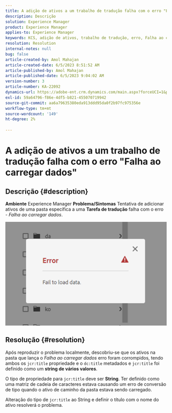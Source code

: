 ```yaml
---
title: A adição de ativos a um trabalho de tradução falha com o erro "Falha ao carregar dados"
description: Descrição
solution: Experience Manager
product: Experience Manager
applies-to: Experience Manager
keywords: KCS, adição de ativos, trabalho de tradução, erro, Falha ao carregar dados
resolution: Resolution
internal-notes: null
bug: false
article-created-by: Amol Mahajan
article-created-date: 6/5/2023 8:51:52 AM
article-published-by: Amol Mahajan
article-published-date: 6/5/2023 9:04:02 AM
version-number: 3
article-number: KA-22092
dynamics-url: https://adobe-ent.crm.dynamics.com/main.aspx?forceUCI=1&pagetype=entityrecord&etn=knowledgearticle&id=aa66af33-7e03-ee11-8f6e-6045bd006268
exl-id: 59a64796-f86e-4df5-b821-455070719942
source-git-commit: aa6a79635380eda913ddd95da0f2b97fc975356e
workflow-type: tm+mt
source-wordcount: '149'
ht-degree: 2%

---
```


# A adição de ativos a um trabalho de tradução falha com o erro &quot;Falha ao carregar dados&quot;

## Descrição {#description}

<b>Ambiente</b>
Experience Manager
<b>Problema/Sintomas</b>
Tentativa de adicionar ativos de uma pasta específica a uma <b>Tarefa de tradução</b> falha com o erro - *Falha ao carregar dados*.

![](assets/___ab66af33-7e03-ee11-8f6e-6045bd006268___.png)


## Resolução {#resolution}


Após reproduzir o problema localmente, descobriu-se que os ativos na pasta que lança o *Falha ao carregar dados* erro foram corrompidos, tendo ambos os `jcr:title` propriedade e o `dc:title` metadados e `jcr:title` foi definido como um <b>string de vários valores</b>.

O tipo de propriedade para `jcr:title` deve ser <b>String</b>. Ter definido como uma matriz de cadeia de caracteres estava causando um erro de conversão de tipo quando o ativo de caminho da pasta estava sendo carregado.

Alteração do tipo de `jcr:title` ao String e definir o título com o nome do ativo resolverá o problema.
